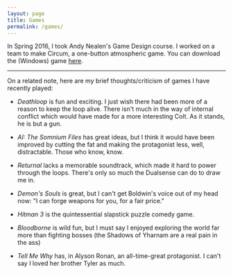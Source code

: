 ```yaml
---
layout: page
title: Games
permalink: /games/
---
```


In Spring 2016, I took Andy Nealen's Game Design course. I worked on a team to make Circum, a one-button atmospheric game. You can download the (Windows) game [here](http://gamejolt.com/games/circum/153034).

---


On a related note, here are my brief thoughts/criticism of games I have recently played:

* *Deathloop* is fun and exciting. I just wish there had been more of a reason to keep the loop alive. There isn't much in the way of internal conflict which would have made for a more interesting Colt. As it stands, he is but a gun.

* *AI: The Somnium Files* has great ideas, but I think it would have been improved by cutting the fat and making the protagonist less, well, distractable. Those who know, know.

* *Returnal* lacks a memorable soundtrack, which made it hard to power through the loops. There's only so much the Dualsense can do to draw me in.

* *Demon's Souls* is great, but I can't get Boldwin's voice out of my head now: "I can forge weapons for you, for a fair price."

* *Hitman 3* is the quintessential slapstick puzzle comedy game.

* *Bloodborne* is wild fun, but I must say I enjoyed exploring the world far more than fighting bosses (the Shadows of Yharnam are a real pain in the ass)

* *Tell Me Why* has, in Alyson Ronan, an all-time-great protagonist. I can't say I loved her brother Tyler as much.